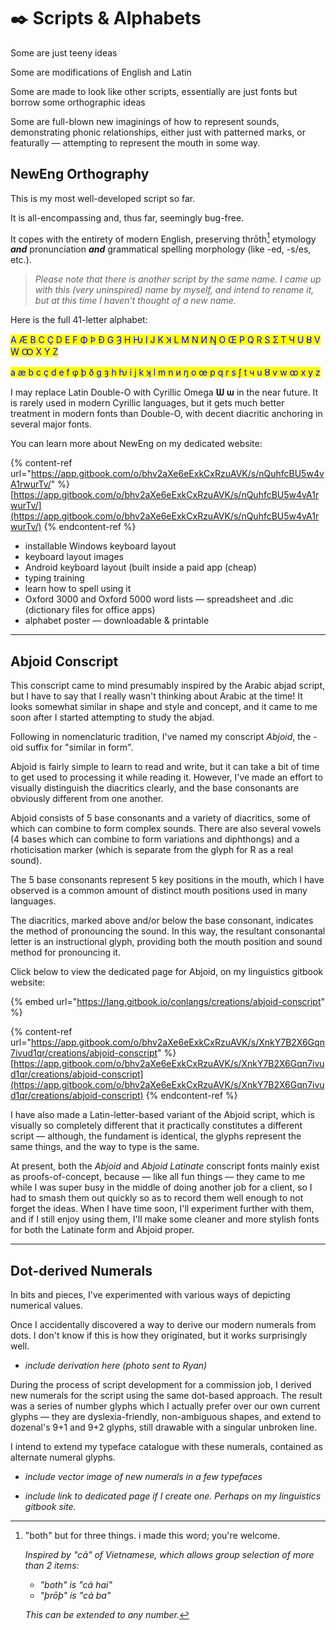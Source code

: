 # ✒️ Scripts & Alphabets

Some are just teeny ideas

Some are modifications of English and Latin

Some are made to look like other scripts, essentially are just fonts but borrow some orthographic ideas

Some are full-blown new imaginings of how to represent sounds, demonstrating phonic relationships, either just with patterned marks, or featurally — attempting to represent the mouth in some way.



## NewEng Orthography

This is my most well-developed script so far.

It is all-encompassing and, thus far, seemingly bug-free.

It copes with the entirety of modern English, preserving thrōth[^1] etymology _**and**_ pronunciation _**and**_ grammatical spelling morphology (like -ed, -s/es, etc.).&#x20;

> _Please note that there is another script by the same name. I came up with this (very uninspired) name by myself, and intend to rename it, but at this time I haven't thought of a new name._

Here is the full 41-letter alphabet:

<mark style="color:blue;">A Æ B C Ç D E F Φ Þ Đ G Ȝ H Ƕ I J K Ʞ L M N И Ŋ O Œ P Q R S Ʃ T Ч U Ȣ V W Ꝏ X Y Z</mark>

<mark style="color:blue;">a æ b c ç d e f φ þ ð g ȝ h ƕ i j k ʞ l m n и ŋ o œ p q r s ʃ t ч u ȣ v w ꝏ x y z</mark>

I may replace Latin Double-O with Cyrillic Omega **Ѡ ѡ** in the near future. It is rarely used in modern Cyrillic languages, but it gets much better treatment in modern fonts than Double-O, with decent diacritic anchoring in several major fonts.

You can learn more about NewEng on my dedicated website:

{% content-ref url="https://app.gitbook.com/o/bhv2aXe6eExkCxRzuAVK/s/nQuhfcBU5w4vA1rwurTv/" %}
[https://app.gitbook.com/o/bhv2aXe6eExkCxRzuAVK/s/nQuhfcBU5w4vA1rwurTv/](https://app.gitbook.com/o/bhv2aXe6eExkCxRzuAVK/s/nQuhfcBU5w4vA1rwurTv/)
{% endcontent-ref %}

* installable Windows keyboard layout
* keyboard layout images
* Android keyboard layout (built inside a paid app (cheap)
* typing training
* learn how to spell using it
* Oxford 3000 and Oxford 5000 word lists — spreadsheet and .dic (dictionary files for office apps)
* alphabet poster — downloadable & printable&#x20;



***



## Abjoid Conscript

This conscript came to mind presumably inspired by the Arabic abjad script, but I have to say that I really wasn't thinking about Arabic at the time! It looks somewhat similar in shape and style and concept, and it came to me soon after I started attempting to study the abjad.

Following in nomenclaturic tradition, I've named my conscript _Abjoid_, the -oid suffix for "similar in form".

Abjoid is fairly simple to learn to read and write, but it can take a bit of time to get used to processing it while reading it. However, I've made an effort to visually distinguish the diacritics clearly, and the base consonants are obviously different from one another.

Abjoid consists of 5 base consonants and a variety of diacritics, some of which can combine to form complex sounds. There are also several vowels (4 bases which can combine to form variations and diphthongs) and a rhoticisation marker (which is separate from the glyph for R as a real sound).

The 5 base consonants represent 5 key positions in the mouth, which I have observed is a common amount of distinct mouth positions used in many languages.

The diacritics, marked above and/or below the base consonant, indicates the method of pronouncing the sound. In this way, the resultant consonantal letter is an instructional glyph, providing both the mouth position and sound method for pronouncing it.



Click below to view the dedicated page for Abjoid, on my linguistics gitbook website:

{% embed url="https://lang.gitbook.io/conlangs/creations/abjoid-conscript" %}

{% content-ref url="https://app.gitbook.com/o/bhv2aXe6eExkCxRzuAVK/s/XnkY7B2X6Gqn7ivud1qr/creations/abjoid-conscript" %}
[https://app.gitbook.com/o/bhv2aXe6eExkCxRzuAVK/s/XnkY7B2X6Gqn7ivud1qr/creations/abjoid-conscript](https://app.gitbook.com/o/bhv2aXe6eExkCxRzuAVK/s/XnkY7B2X6Gqn7ivud1qr/creations/abjoid-conscript)
{% endcontent-ref %}



I have also made a Latin-letter-based variant of the Abjoid script, which is visually so completely different that it practically constitutes a different script — although, the fundament is identical, the glyphs represent the same things, and the way to type is the same.&#x20;

At present, both the _Abjoid_ and _Abjoid Latinate_ conscript fonts mainly exist as proofs-of-concept, because — like all fun things — they came to me while I was super busy in the middle of doing another job for a client, so I had to smash them out quickly so as to record them well enough to not forget the ideas. When I have time soon, I'll experiment further with them, and if I still enjoy using them, I'll make some cleaner and more stylish fonts for both the Latinate form and Abjoid proper.



***



## Dot-derived Numerals

In bits and pieces, I've experimented with various ways of depicting numerical values.

Once I accidentally discovered a way to derive our modern numerals from dots. I don't know if this is how they originated, but it works surprisingly well.

* _include derivation here (photo sent to Ryan)_

During the process of script development for a commission job, I derived new numerals for the script using the same dot-based approach. The result was a series of number glyphs which I actually prefer over our own current glyphs — they are dyslexia-friendly, non-ambiguous shapes, and extend to dozenal's 9+1 and 9+2 glyphs, still drawable with a singular unbroken line.

I intend to extend my typeface catalogue with these numerals, contained as alternate numeral glyphs.

* _include vector image of new numerals in a few typefaces_



* _include link to dedicated page if I create one. Perhaps on my linguistics gitbook site._



[^1]: "both" but for three things. i made this word; you're welcome.



    _Inspired by "cả" of Vietnamese, which allows group selection of more than 2 items:_&#x20;

    * _"both" is "cả hai"_&#x20;
    * _"þrōþ" is "cả ba"_

    _This can be extended to any number._

